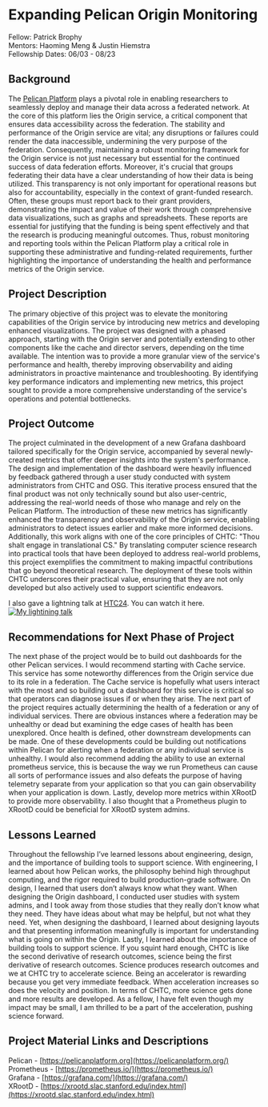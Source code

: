 # Expanding Pelican Origin Monitoring

Fellow: Patrick Brophy  
Mentors: Haoming Meng & Justin Hiemstra  
Fellowship Dates: 06/03 \- 08/23

## Background

The [Pelican Platform](https://pelicanplatform.org) plays a pivotal role in enabling researchers to seamlessly deploy and manage their data across a federated network. At the core of this platform lies the Origin service, a critical component that ensures data accessibility across the federation. The stability and performance of the Origin service are vital; any disruptions or failures could render the data inaccessible, undermining the very purpose of the federation. Consequently, maintaining a robust monitoring framework for the Origin service is not just necessary but essential for the continued success of data federation efforts. Moreover, it's crucial that groups federating their data have a clear understanding of how their data is being utilized. This transparency is not only important for operational reasons but also for accountability, especially in the context of grant-funded research. Often, these groups must report back to their grant providers, demonstrating the impact and value of their work through comprehensive data visualizations, such as graphs and spreadsheets. These reports are essential for justifying that the funding is being spent effectively and that the research is producing meaningful outcomes. Thus, robust monitoring and reporting tools within the Pelican Platform play a critical role in supporting these administrative and funding-related requirements, further highlighting the importance of understanding the health and performance metrics of the Origin service.


## Project Description

The primary objective of this project was to elevate the monitoring capabilities of the Origin service by introducing new metrics and developing enhanced visualizations. The project was designed with a phased approach, starting with the Origin server and potentially extending to other components like the cache and director servers, depending on the time available. The intention was to provide a more granular view of the service's performance and health, thereby improving observability and aiding administrators in proactive maintenance and troubleshooting. By identifying key performance indicators and implementing new metrics, this project sought to provide a more comprehensive understanding of the service's operations and potential bottlenecks.

## Project Outcome

The project culminated in the development of a new Grafana dashboard tailored specifically for the Origin service, accompanied by several newly-created metrics that offer deeper insights into the system's performance. The design and implementation of the dashboard were heavily influenced by feedback gathered through a user study conducted with system administrators from CHTC and OSG. This iterative process ensured that the final product was not only technically sound but also user-centric, addressing the real-world needs of those who manage and rely on the Pelican Platform. The introduction of these new metrics has significantly enhanced the transparency and observability of the Origin service, enabling administrators to detect issues earlier and make more informed decisions.  Additionally, this work aligns with one of the core principles of CHTC: "Thou shalt engage in translational CS." By translating computer science research into practical tools that have been deployed to address real-world problems, this project exemplifies the commitment to making impactful contributions that go beyond theoretical research. The deployment of these tools within CHTC underscores their practical value, ensuring that they are not only developed but also actively used to support scientific endeavors.

I also gave a lightning talk at [HTC24](https://agenda.hep.wisc.edu/event/2175/). You can watch it here.
[![My lightining talk](https://img.youtube.com/vi/EeFGRD29fSw/0.jpg)](https://youtu.be/EeFGRD29fSw?si=EIt5mC7xxv8eQZ31&t=972)

## Recommendations for Next Phase of Project

The next phase of the project would be to build out dashboards for the other Pelican services. I would recommend starting with Cache service. This service has some noteworthy differences from the Origin service due to its role in a federation. The Cache service is hopefully what users interact with the most and so building out a dashboard for this service is critical so that operators can diagnose issues if or when they arise. The next part of the project requires actually determining the health of a federation or any of individual services. There are obvious instances where a federation may be unhealthy or dead but examining the edge cases of health has been unexplored. Once health is defined, other downstream developments can be made. One of these developments could be building out notifications within Pelican for alerting when a federation or any individual service is unhealthy. I would also recommend adding the ability to use an external prometheus service, this is because the way we run Prometheus can cause all sorts of performance issues and also defeats the purpose of having telemetry separate from your application so that you can gain observability when your application is down. Lastly, develop more metrics within XRootD to provide more observability. I also thought that a Prometheus plugin to XRootD could be beneficial for XRootD system admins.

## Lessons Learned

Throughout the fellowship I’ve learned lessons about engineering, design, and the importance of building tools to support science. With engineering, I learned about how Pelican works, the philosophy behind high throughput computing, and the rigor required to build production-grade software. On design, I learned that users don’t always know what they want. When designing the Origin dashboard, I conducted user studies with system admins, and I took away from those studies that they really don’t know what they need. They have ideas about what may be helpful, but not what they need. Yet, when designing the dashboard, I learned about designing layouts and that presenting information meaningfully is important for understanding what is going on within the Origin. Lastly, I learned about the importance of building tools to support science. If you squint hard enough, CHTC is like the second derivative of research outcomes, science being the first derivative of research outcomes. Science produces research outcomes and we at CHTC try to accelerate science. Being an accelerator is rewarding because you get very immediate feedback. When acceleration increases so does the velocity and position. In terms of CHTC, more science gets done and more results are developed. As a fellow, I have felt even though my impact may be small, I am thrilled to be a part of the acceleration, pushing science forward.

## Project Material Links and Descriptions

Pelican \- [https://pelicanplatform.org](https://pelicanplatform.org/)  
Prometheus \- [https://prometheus.io/](https://prometheus.io/)  
Grafana \- [https://grafana.com/](https://grafana.com/)  
XRootD \- [https://xrootd.slac.stanford.edu/index.html](https://xrootd.slac.stanford.edu/index.html)
